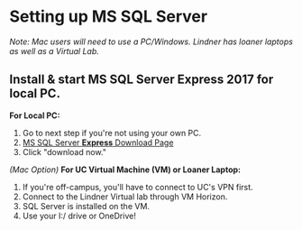 # Setting up MS SQL Server
*Note: Mac users will need to use a PC/Windows. Lindner has loaner laptops as well as a Virtual Lab.*

## Install & start MS SQL Server Express 2017 for local PC.

**For Local PC:**
1. Go to next step if you're not using your own PC. 
2. [MS SQL Server **Express** Download Page](https://www.microsoft.com/en-us/sql-server/sql-server-editions-express)
3. Click "download now."

*(Mac Option)*
**For UC Virtual Machine (VM) or Loaner Laptop:**
1. If you're off-campus, you'll have to connect to UC's VPN first.
2. Connect to the Lindner Virtual lab through VM Horizon.
3. SQL Server is installed on the VM.
4. Use your I:/ drive or OneDrive!

